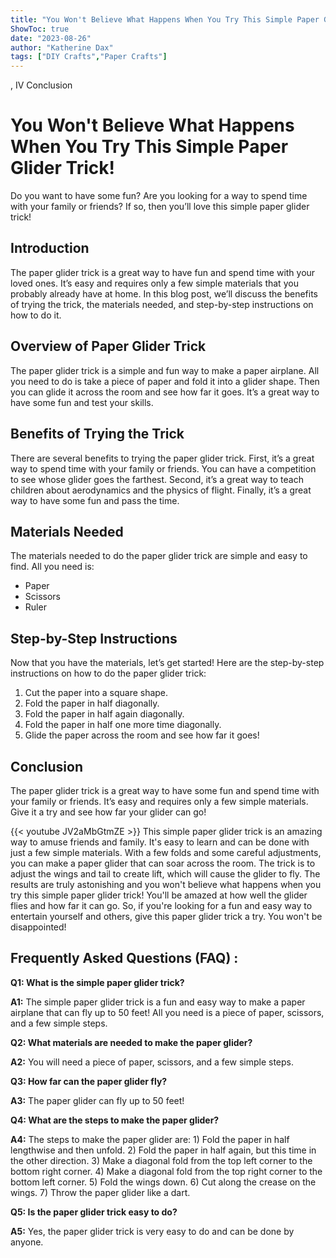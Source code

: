 ```yaml
---
title: "You Won't Believe What Happens When You Try This Simple Paper Glider Trick!"
ShowToc: true 
date: "2023-08-26"
author: "Katherine Dax" 
tags: ["DIY Crafts","Paper Crafts"]
---
```

, IV Conclusion

# You Won't Believe What Happens When You Try This Simple Paper Glider Trick!

Do you want to have some fun? Are you looking for a way to spend time with your family or friends? If so, then you’ll love this simple paper glider trick! 

## Introduction

The paper glider trick is a great way to have fun and spend time with your loved ones. It’s easy and requires only a few simple materials that you probably already have at home. In this blog post, we’ll discuss the benefits of trying the trick, the materials needed, and step-by-step instructions on how to do it. 

## Overview of Paper Glider Trick

The paper glider trick is a simple and fun way to make a paper airplane. All you need to do is take a piece of paper and fold it into a glider shape. Then you can glide it across the room and see how far it goes. It’s a great way to have some fun and test your skills. 

## Benefits of Trying the Trick

There are several benefits to trying the paper glider trick. First, it’s a great way to spend time with your family or friends. You can have a competition to see whose glider goes the farthest. Second, it’s a great way to teach children about aerodynamics and the physics of flight. Finally, it’s a great way to have some fun and pass the time. 

## Materials Needed

The materials needed to do the paper glider trick are simple and easy to find. All you need is: 

- Paper 
- Scissors 
- Ruler 

## Step-by-Step Instructions

Now that you have the materials, let’s get started! Here are the step-by-step instructions on how to do the paper glider trick: 

1. Cut the paper into a square shape. 
2. Fold the paper in half diagonally. 
3. Fold the paper in half again diagonally. 
4. Fold the paper in half one more time diagonally. 
5. Glide the paper across the room and see how far it goes! 

## Conclusion

The paper glider trick is a great way to have some fun and spend time with your family or friends. It’s easy and requires only a few simple materials. Give it a try and see how far your glider can go!

{{< youtube JV2aMbGtmZE >}} 
This simple paper glider trick is an amazing way to amuse friends and family. It's easy to learn and can be done with just a few simple materials. With a few folds and some careful adjustments, you can make a paper glider that can soar across the room. The trick is to adjust the wings and tail to create lift, which will cause the glider to fly. The results are truly astonishing and you won't believe what happens when you try this simple paper glider trick! You'll be amazed at how well the glider flies and how far it can go. So, if you're looking for a fun and easy way to entertain yourself and others, give this paper glider trick a try. You won't be disappointed!

## Frequently Asked Questions (FAQ) :
**Q1: What is the simple paper glider trick?**

**A1:** The simple paper glider trick is a fun and easy way to make a paper airplane that can fly up to 50 feet! All you need is a piece of paper, scissors, and a few simple steps. 

**Q2: What materials are needed to make the paper glider?**

**A2:** You will need a piece of paper, scissors, and a few simple steps. 

**Q3: How far can the paper glider fly?**

**A3:** The paper glider can fly up to 50 feet! 

**Q4: What are the steps to make the paper glider?**

**A4:** The steps to make the paper glider are: 1) Fold the paper in half lengthwise and then unfold. 2) Fold the paper in half again, but this time in the other direction. 3) Make a diagonal fold from the top left corner to the bottom right corner. 4) Make a diagonal fold from the top right corner to the bottom left corner. 5) Fold the wings down. 6) Cut along the crease on the wings. 7) Throw the paper glider like a dart. 

**Q5: Is the paper glider trick easy to do?**

**A5:** Yes, the paper glider trick is very easy to do and can be done by anyone.




